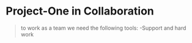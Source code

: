 # Project-One in Collaboration
> to work as a team we need the following tools:
    -Support and hard work

